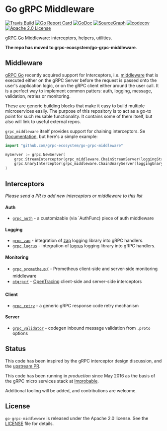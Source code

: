 # Go gRPC Middleware

[![Travis Build](https://travis-ci.org/grpc-ecosystem/go-grpc-middleware.svg?branch=master)](https://travis-ci.org/grpc-ecosystem/go-grpc-middleware)
[![Go Report Card](https://goreportcard.com/badge/github.com/grpc-ecosystem/go-grpc-middleware)](https://goreportcard.com/report/github.com/grpc-ecosystem/go-grpc-middleware)
[![GoDoc](http://img.shields.io/badge/GoDoc-Reference-blue.svg)](https://godoc.org/github.com/grpc-ecosystem/go-grpc-middleware)
[![SourceGraph](https://sourcegraph.com/github.com/grpc-ecosystem/go-grpc-middleware/-/badge.svg)](https://sourcegraph.com/github.com/grpc-ecosystem/go-grpc-middleware/?badge)
[![codecov](https://codecov.io/gh/grpc-ecosystem/go-grpc-middleware/branch/master/graph/badge.svg)](https://codecov.io/gh/grpc-ecosystem/go-grpc-middleware)
[![Apache 2.0 License](https://img.shields.io/badge/License-Apache%202.0-blue.svg)](LICENSE)

[gRPC Go](https://github.com/grpc/grpc-go) Middleware: interceptors, helpers, utilities.

**The repo has moved to grpc-ecosystem/go-grpc-middleware**.

## Middleware

[gRPC Go](https://github.com/grpc/grpc-go) recently acquired support for
Interceptors, i.e. [middleware](https://medium.com/@matryer/writing-middleware-in-golang-and-how-go-makes-it-so-much-fun-4375c1246e81#.gv7tdlghs) 
that is executed either on the gRPC Server before the request is passed onto the user's application logic, or on the gRPC client either around the user call. It is a perfect way to implement
common patters: auth, logging, message, validation, retries or monitoring.

These are generic building blocks that make it easy to build multiple microservices easily.
The purpose of this repository is to act as a go-to point for such reusable functionality. It contains
some of them itself, but also will link to useful external repos.

`grpc_middleware` itself provides support for chaining interceptors. Se [Documentation](DOC.md), but here's a simple example:

```go
import "github.com/grpc-ecosystem/go-grpc-middleware"

myServer := grpc.NewServer(
    grpc.StreamInterceptor(grpc_middleware.ChainStreamServer(loggingStream, monitoringStream, authStream)),
    grpc.UnaryInterceptor(grpc_middleware.ChainUnaryServer(loggingUnary, monitoringUnary, authUnary),
)
```

## Interceptors

*Please send a PR to add new interceptors or middleware to this list*

#### Auth
   * [`grpc_auth`](auth) - a customizable (via `AuthFunc) piece of auth middleware 

#### Logging
   * [`grpc_zap`](logging/zap/) - integration of [zap](https://github.com/uber-go/zap) logging library into gRPC handlers.
   * [`grpc_logrus`](logging/logrus/) - integration of [logrus](https://github.com/Sirupsen/logrus) logging library into gRPC handlers.


#### Monitoring
   * [`grpc_prometheus`⚡](https://github.com/grpc-ecosystem/go-grpc-prometheus) - Prometheus client-side and server-side monitoring middleware
   * [`otgrpc`⚡](https://github.com/grpc-ecosystem/grpc-opentracing/tree/master/go/otgrpc) - [OpenTracing](http://opentracing.io/) client-side and server-side interceptors

#### Client
   * [`grpc_retry`](retry/) - a generic gRPC response code retry mechanism

#### Server
   * [`grpc_validator`](validator/) - codegen inbound message validation from `.proto` options 


## Status

This code has been inspired by the gRPC interceptor design discussion, and the [upstream PR](https://github.com/grpc/grpc-go/pull/653).

This code has been running in *production* since May 2016 as the basis of the gRPC micro services stack at [Improbable](https://improbable.io).

Additional tooling will be added, and contributions are welcome.

## License

`go-grpc-middleware` is released under the Apache 2.0 license. See the [LICENSE](LICENSE) file for details.
